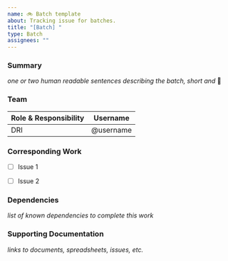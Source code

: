 ```yaml
---
name: 🚲 Batch template
about: Tracking issue for batches.
title: "[Batch] "
type: Batch
assignees: ""
---
```


<!-- This issue template is managed by the github/howie team and may evolve over time -->

### Summary

_one or two human readable sentences describing the batch, short and_ :lollipop:

### Team

| Role & Responsibility | Username  |
| --------------------- | --------- |
| DRI                   | @username |


### Corresponding Work
<!-- Add tasks that ladder up to this epic. -->
- [ ] Issue 1
- [ ] Issue 2


### Dependencies

_list of known dependencies to complete this work_

### Supporting Documentation

_links to documents, spreadsheets, issues, etc._
